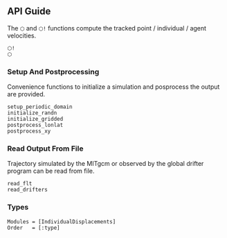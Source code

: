 
## API Guide

The `⬡` and `⬡!` functions compute the tracked point / individual / agent velocities. 

```@docs
⬡!
⬡
```

### Setup And Postprocessing 

Convenience functions to initialize a simulation and posprocess the output are provided. 

```@docs
setup_periodic_domain
initialize_randn
initialize_gridded
postprocess_lonlat
postprocess_xy
```

### Read Output From File 

Trajectory simulated by the MITgcm or observed by the global drifter program can be read from file.

```@docs
read_flt
read_drifters
```

### Types

```@autodocs
Modules = [IndividualDisplacements]
Order   = [:type]
```
